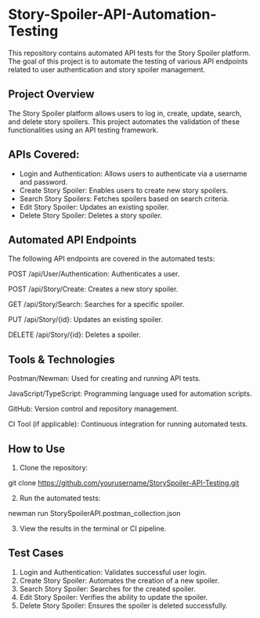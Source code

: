 # Story-Spoiler-API-Automation-Testing
This repository contains automated API tests for the Story Spoiler platform. The goal of this project is to automate the testing of various API endpoints related to user authentication and story spoiler management.

## Project Overview
The Story Spoiler platform allows users to log in, create, update, search, and delete story spoilers. This project automates the validation of these functionalities using an API testing framework.

## APIs Covered:
- Login and Authentication: Allows users to authenticate via a username and password.
- Create Story Spoiler: Enables users to create new story spoilers.
- Search Story Spoilers: Fetches spoilers based on search criteria.
- Edit Story Spoiler: Updates an existing spoiler.
- Delete Story Spoiler: Deletes a story spoiler.
  
## Automated API Endpoints
The following API endpoints are covered in the automated tests:

POST /api/User/Authentication: Authenticates a user.

POST /api/Story/Create: Creates a new story spoiler.

GET /api/Story/Search: Searches for a specific spoiler.

PUT /api/Story/{id}: Updates an existing spoiler.

DELETE /api/Story/{id}: Deletes a spoiler.

## Tools & Technologies
Postman/Newman: Used for creating and running API tests.

JavaScript/TypeScript: Programming language used for automation scripts.

GitHub: Version control and repository management.

CI Tool (if applicable): Continuous integration for running automated tests.

## How to Use
1. Clone the repository:

git clone https://github.com/yourusername/StorySpoiler-API-Testing.git

2. Run the automated tests:

newman run StorySpoilerAPI.postman_collection.json

3. View the results in the terminal or CI pipeline.

## Test Cases

1. Login and Authentication: Validates successful user login.
2. Create Story Spoiler: Automates the creation of a new spoiler.
3. Search Story Spoiler: Searches for the created spoiler.
4. Edit Story Spoiler: Verifies the ability to update the spoiler.
5. Delete Story Spoiler: Ensures the spoiler is deleted successfully.
